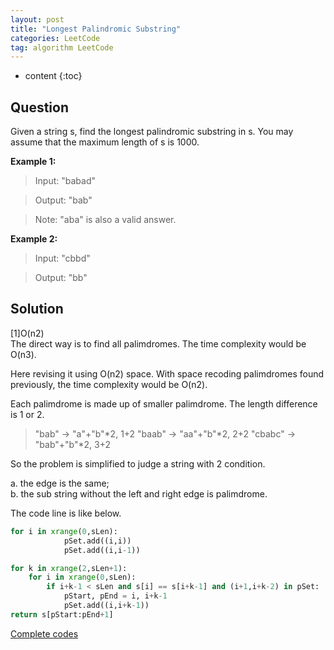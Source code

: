 ```yaml
---
layout: post
title: "Longest Palindromic Substring"
categories: LeetCode
tag: algorithm LeetCode
---
```

 
* content
{:toc}

## Question  

Given a string s, find the longest palindromic substring in s. You may assume that the maximum length of s is 1000.  

**Example 1:**

>Input: "babad"  

>Output: "bab"  

>Note: "aba" is also a valid answer.  




**Example 2:**

>Input: "cbbd"  

>Output: "bb"  

## Solution

[1]O(n2)  
The direct way is to find all palimdromes. The time complexity would be O(n3).  

Here revising it using O(n2) space. With space recoding palimdromes found previously, the time complexity would be O(n2).  

Each palimdrome is made up of smaller palimdrome. The length difference is 1 or 2.  
> "bab" -> "a"+"b"*2, 1+2
> "baab" -> "aa"+"b"*2, 2+2
> "cbabc" -> "bab"+"b"*2, 3+2

So the problem is simplified to judge a string with 2 condition.  

a. the edge is the same;  
b. the sub string without the left and right edge is palimdrome.

The code line is like below.
```python
for i in xrange(0,sLen): 
            pSet.add((i,i))
            pSet.add((i,i-1))

for k in xrange(2,sLen+1):
    for i in xrange(0,sLen):
        if i+k-1 < sLen and s[i] == s[i+k-1] and (i+1,i+k-2) in pSet:
            pStart, pEnd = i, i+k-1
            pSet.add((i,i+k-1))
return s[pStart:pEnd+1]
```

  
[Complete codes](https://github.com/deniswu1202/LeetCode/blob/master/src/5_Longest_Palindromic_Substring.py)  


